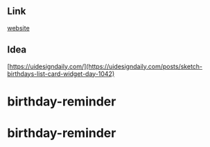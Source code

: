 ## Link

[website](https://birtday-reminder.netlify.app/)

## Idea

[https://uidesigndaily.com/](https://uidesigndaily.com/posts/sketch-birthdays-list-card-widget-day-1042)

# birthday-reminder

# birthday-reminder
